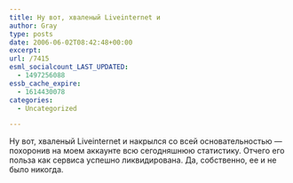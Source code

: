 ```yaml
---
title: Ну вот, хваленый Liveinternet и
author: Gray
type: posts
date: 2006-06-02T08:42:48+00:00
excerpt:
url: /7415
esml_socialcount_LAST_UPDATED:
  - 1497256088
essb_cache_expire:
  - 1614430078
categories:
  - Uncategorized

---
```








Ну вот, хваленый Liveinternet и накрылся со всей основательностью &#8212; похоронив на моем аккаунте всю сегодняшнюю статистику. Отчего его польза как сервиса успешно ликвидирована. Да, собственно, ее и не было никогда.